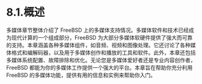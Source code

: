 # 8.1.概述

多媒体章节整体介绍了 FreeBSD 上的多媒体支持情况。多媒体软件和技术已经成为现代计算的一个组成部分，FreeBSD 为大部分多媒体软硬件提供了强大而可靠的支持。本章涵盖各种多媒体组件，如音频、视频和图像处理。它还讨论了各种媒体格式和编解码器，以及用于多媒体创作和播放的工具和软件。此外，本章还包括多媒体系统配置、故障排除和优化。无论您是多媒体爱好者还是专业内容创作者，FreeBSD 都能为你的多媒体工作提供一个强大的平台。本章旨在帮助你充分利用FreeBSD 的多媒体功能，提供有用的信息和实例来帮助你入门。